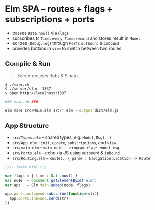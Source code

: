 # Elm SPA &ndash; routes + flags + subscriptions + ports

* passes `Date.now()` via `Flags`
* subscribes to `Time.every Time.second` and stores result in `Model`
* echoes (`Debug.log`) through `Ports` `outbound` & `inbound`
* provides buttons in `view` to switch between two routes


## Compile & Run

> Server requires Ruby & Sinatra.

```
$ ./make.sh
$ ./server/start 1337
$ open http://localhost:1337
```

```sh
### make.sh ###

elm make src/Main.elm src/*.elm --output dist/elm.js
```


## App Structure

* `src/Types.elm` &ndash; shared types, e.g. `Model`, `Msg(..)`
* `src/App.elm` &ndash; `init`, `update`, `subscriptions`, and `view`
* `src/Main.elm` &ndash; `Main.main : Program Flags Model Msg`
* `src/Ports.elm` &ndash; echo via JS using `outbound` & `inbound`
* `src/Routing.elm` &ndash; `Route(..)`, `parse : Navigation.Location -> Route`

```javascript
//// index.html ///

var flags = { time : Date.now() }
var node  = document.getElementById('elm')
var app   = Elm.Main.embed(node, flags)

app.ports.outbound.subscribe(function(str){
  app.ports.inbound.send(str)
})
```
